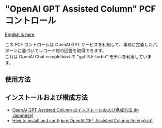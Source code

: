 # "OpenAI GPT Assisted Column" PCF コントロール

[English is here](./README.md)

この PCF コントロールは OpenAI GPT サービスを利用して、事前に定義したパターンに基づいてレコード毎の回答を取得できます。  
これは OpenAI Chat completions の "gpt-3.5-turbo" モデルを利用しています。  

## 使用方法



## インストールおよび構成方法

- [OpenAI GPT Assisted Column のインストールおよび構成方法 (in Japanese)](./Docs/SettingUp.ja.md)
- [How to install and configure OpenAI GPT Assisted Column (in English)](./Docs/SettingUp.md)
